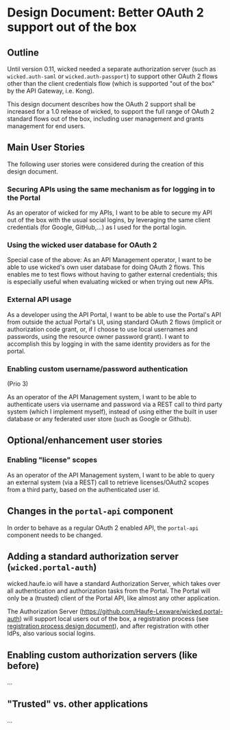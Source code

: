 # Design Document: Better OAuth 2 support out of the box

## Outline

Until version 0.11, wicked needed a separate authorization server (such as `wicked.auth-saml` or `wicked.auth-passport`) to support other OAuth 2 flows other than the client credentials flow (which is supported "out of the box" by the API Gateway, i.e. Kong).

This design document describes how the OAuth 2 support shall be increased for a 1.0 release of wicked, to support the full range of OAuth 2 standard flows out of the box, including user management and grants management for end users.

## Main User Stories

The following user stories were considered during the creation of this design document.

### Securing APIs using the same mechanism as for logging in to the Portal

As an operator of wicked for my APIs, I want to be able to secure my API out of the box with the usual social logins, by leveraging the same client credentials (for Google, GitHub,...) as I used for the portal login.

### Using the wicked user database for OAuth 2

Special case of the above: As an API Management operator, I want to be able to use wicked's own user database for doing OAuth 2 flows. This enables me to test flows without having to gather external credentials; this is especially useful when evaluating wicked or when trying out new APIs.

### External API usage

As a developer using the API Portal, I want to be able to use the Portal's API from outside the actual Portal's UI, using standard OAuth 2 flows (implicit or authorization code grant, or, if I choose to use local usernames and passwords, using the resource owner password grant). I want to accomplish this by logging in with the same identity providers as for the portal.

### Enabling custom username/password authentication

(Prio 3)

As an operator of the API Management system, I want to be able to authenticate users via username and password via a REST call to third party system (which I implement myself), instead of using either the built in user database or any federated user store (such as Google or Github).

## Optional/enhancement user stories

### Enabling "license" scopes

As an operator of the API Management system, I want to be able to query an external system (via a REST) call to retrieve licenses/OAuth2 scopes from a third party, based on the authenticated user id.

## Changes in the `portal-api` component

In order to behave as a regular OAuth 2 enabled API, the `portal-api` component needs to be changed.

## Adding a standard authorization server (`wicked.portal-auth`)

wicked.haufe.io will have a standard Authorization Server, which takes over all authentication and authorization tasks from the Portal. The Portal will only be a (trusted) client of the Portal API, like almost any other application.

The Authorization Server (https://github.com/Haufe-Lexware/wicked.portal-auth) will support local users out of the box, a registration process (see [registration process design document](registration-process.md)), and after registration with other IdPs, also various social logins. 

## Enabling custom authorization servers (like before)

...

<a name="trusted_apps" />

## "Trusted" vs. other applications

...

